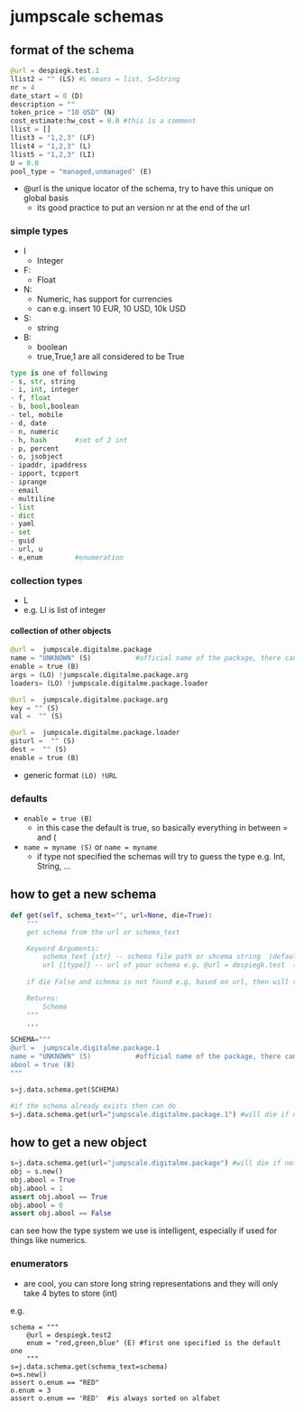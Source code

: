 
# jumpscale schemas

## format of the schema


```python
@url = despiegk.test.1
llist2 = "" (LS) #L means = list, S=String        
nr = 4
date_start = 0 (D)
description = ""
token_price = "10 USD" (N)
cost_estimate:hw_cost = 0.0 #this is a comment
llist = []
llist3 = "1,2,3" (LF)
llist4 = "1,2,3" (L)
llist5 = "1,2,3" (LI)
U = 0.0
pool_type = "managed,unmanaged" (E)
```

- @url is the unique locator of the schema, try to have this unique on global basis
  - its good practice to put an version nr at the end of the url

### simple types

- I
  - Integer
- F:
  - Float
- N:
  - Numeric, has support for currencies
  - can e.g. insert 10 EUR, 10 USD, 10k USD
- S:
  - string
- B:
  - boolean
  - true,True,1 are all considered to be True

```python
type is one of following
- s, str, string
- i, int, integer
- f, float
- b, bool,boolean
- tel, mobile
- d, date
- n, numeric
- h, hash       #set of 2 int
- p, percent
- o, jsobject
- ipaddr, ipaddress
- ipport, tcpport
- iprange
- email
- multiline
- list
- dict
- yaml
- set
- guid
- url, u
- e,enum        #enumeration
```


### collection types

- L
- e.g. LI is list of integer

#### collection of other objects

```python
@url =  jumpscale.digitalme.package
name = "UNKNOWN" (S)           #official name of the package, there can be no overlap (can be dot notation)
enable = true (B)
args = (LO) !jumpscale.digitalme.package.arg
loaders= (LO) !jumpscale.digitalme.package.loader

@url =  jumpscale.digitalme.package.arg
key = "" (S)
val =  "" (S)

@url =  jumpscale.digitalme.package.loader
giturl =  "" (S)
dest =  "" (S)
enable = true (B)
```

- generic format ```(LO) !URL```

### defaults

- ```enable = true (B)```
    - in this case the default is true, so basically everything in between = and (
- ```name = myname (S)``` or ```name = myname```
    - if type not specified the schemas will try to guess the type e.g. Int, String, ...

## how to get a new schema

```python
def get(self, schema_text="", url=None, die=True):
    """
    get schema from the url or schema_text

    Keyword Arguments:
        schema_text {str} -- schema file path or shcema string  (default: {""})
        url {[type]} -- url of your schema e.g. @url = despiegk.test  (default: {None})
        
    if die False and schema is not found e.g. based on url, then will return None

    Returns:
        Schema
    """
    ...

SCHEMA="""
@url =  jumpscale.digitalme.package.1
name = "UNKNOWN" (S)           #official name of the package, there can be no overlap (can be dot notation)
abool = true (B)
"""

s=j.data.schema.get(SCHEMA)

#if the schema already exists then can do
s=j.data.schema.get(url="jumpscale.digitalme.package.1") #will die if not exists


```

## how to get a new object

```python
s=j.data.schema.get(url="jumpscale.digitalme.package") #will die if not exists
obj = s.new()
obj.abool = True
obj.abool = 1
assert obj.abool == True
obj.abool = 0
assert obj.abool == False
```

can see how the type system we use is intelligent, especially if used for things like numerics.


### enumerators

- are cool, you can store long string representations and they will only take 4 bytes to store (int)

e.g.

```
schema = """
    @url = despiegk.test2
    enum = "red,green,blue" (E) #first one specified is the default one
    """
s=j.data.schema.get(schema_text=schema)
o=s.new()
assert o.enum == "RED" 
o.enum = 3
assert o.enum == 'RED'  #is always sorted on alfabet

```

